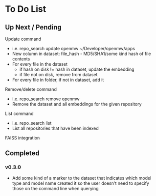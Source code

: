 # To Do List
## Up Next / Pending
Update command
 - i.e. repo_search update openmw ~/Developer/openmw/apps
 - New column in dataset: file_hash - MD5/SHA1/some kind hash of file contents
 - For every file in the dataset
    - if hash on disk != hash in dataset, update the embedding
    - if file not on disk, remove from dataset
 - For every file in folder, if not in dataset, add it

Remove/delete command
 - i.e. repo_search remove openmw
 - Remove the dataset and all embeddings for the given repository

List command
 - i.e. repo_search list
 - List all repositories that have been indexed

FAISS integration

## Completed
### v0.3.0
- Add some kind of a marker to the dataset that indicates which model type and model name created it so the user doesn't need to specify those on the command line when querying